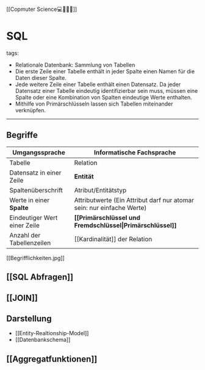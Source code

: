 [[Copmuter Science💻👨🏼‍💻]]
# SQL
tags:
- Relationale Datenbank: Sammlung von Tabellen
- Die erste Zeile einer Tabelle enthält in jeder Spalte einen Namen für die Daten dieser Spalte.
- Jede weitere Zeile einer Tabelle enthält einen Datensatz. Da jeder Datensatz einer Tabelle eindeutig identifizierbar sein muss, müssen eine Spalte oder eine Kombination von Spalten eindeutige Werte enthalten.
- Mithilfe von Primärschlüsseln lassen sich Tabellen miteinander verknüpfen.
-------------------
## Begriffe
| Umgangssprache               | Informatische Fachsprache                                             |
| ---------------------------- | --------------------------------------------------------------------- |
| Tabelle                      | Relation                                                              |
| Datensatz in einer Zeile     | **Entität**                                                           |
| Spaltenüberschrift           | Atribut/Entitätstyp                                                   |
| Werte in einer **Spalte**    | Attributwerte (Ein Attribut darf nur atomar sein: nur einfache Werte) |
| Eindeutiger Wert einer Zeile | **[[Primärschlüssel und Fremdschlüssel\|Primärschlüssel]]**           |
| Anzahl der Tabellenzeilen    | [[Kardinalität]] der Relation                                             |

[[Begrifflichkeiten.jpg]]

## [[SQL Abfragen]]
## [[JOIN]]
## Darstellung
- [[Entity-Realtionship-Model]]
- [[Datenbankschema]]


## [[Aggregatfunktionen]]